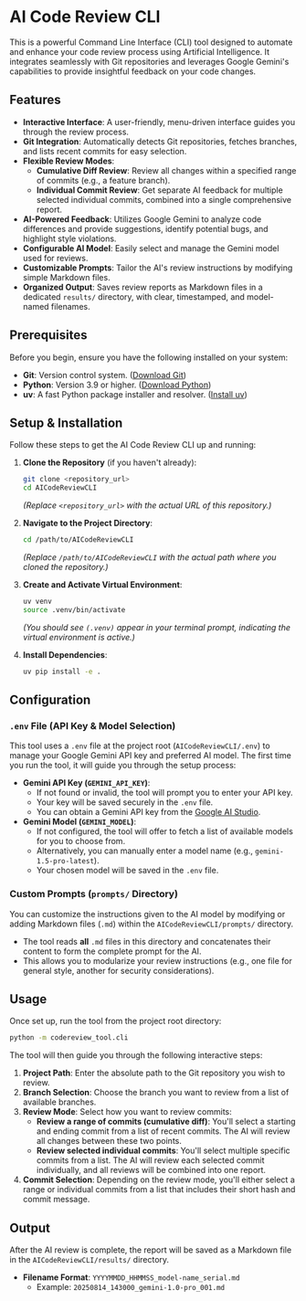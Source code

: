 # AI Code Review CLI

This is a powerful Command Line Interface (CLI) tool designed to automate and enhance your code review process using Artificial Intelligence. It integrates seamlessly with Git repositories and leverages Google Gemini's capabilities to provide insightful feedback on your code changes.

## Features

*   **Interactive Interface**: A user-friendly, menu-driven interface guides you through the review process.
*   **Git Integration**: Automatically detects Git repositories, fetches branches, and lists recent commits for easy selection.
*   **Flexible Review Modes**:
    *   **Cumulative Diff Review**: Review all changes within a specified range of commits (e.g., a feature branch).
    *   **Individual Commit Review**: Get separate AI feedback for multiple selected individual commits, combined into a single comprehensive report.
*   **AI-Powered Feedback**: Utilizes Google Gemini to analyze code differences and provide suggestions, identify potential bugs, and highlight style violations.
*   **Configurable AI Model**: Easily select and manage the Gemini model used for reviews.
*   **Customizable Prompts**: Tailor the AI's review instructions by modifying simple Markdown files.
*   **Organized Output**: Saves review reports as Markdown files in a dedicated `results/` directory, with clear, timestamped, and model-named filenames.

## Prerequisites

Before you begin, ensure you have the following installed on your system:

*   **Git**: Version control system. ([Download Git](https://git-scm.com/downloads))
*   **Python**: Version 3.9 or higher. ([Download Python](https://www.python.org/downloads/))
*   **uv**: A fast Python package installer and resolver. ([Install uv](https://astral.sh/uv/install.sh))

## Setup & Installation

Follow these steps to get the AI Code Review CLI up and running:

1.  **Clone the Repository** (if you haven't already):
    ```bash
    git clone <repository_url>
    cd AICodeReviewCLI
    ```
    *(Replace `<repository_url>` with the actual URL of this repository.)*

2.  **Navigate to the Project Directory**:
    ```bash
    cd /path/to/AICodeReviewCLI
    ```
    *(Replace `/path/to/AICodeReviewCLI` with the actual path where you cloned the repository.)*

3.  **Create and Activate Virtual Environment**:
    ```bash
    uv venv
    source .venv/bin/activate
    ```
    *(You should see `(.venv)` appear in your terminal prompt, indicating the virtual environment is active.)*

4.  **Install Dependencies**:
    ```bash
    uv pip install -e .
    ```

## Configuration

### `.env` File (API Key & Model Selection)

This tool uses a `.env` file at the project root (`AICodeReviewCLI/.env`) to manage your Google Gemini API key and preferred AI model. The first time you run the tool, it will guide you through the setup process:

*   **Gemini API Key (`GEMINI_API_KEY`)**:
    *   If not found or invalid, the tool will prompt you to enter your API key.
    *   Your key will be saved securely in the `.env` file.
    *   You can obtain a Gemini API key from the [Google AI Studio](https://aistudio.google.com/app/apikey).
*   **Gemini Model (`GEMINI_MODEL`)**:
    *   If not configured, the tool will offer to fetch a list of available models for you to choose from.
    *   Alternatively, you can manually enter a model name (e.g., `gemini-1.5-pro-latest`).
    *   Your chosen model will be saved in the `.env` file.

### Custom Prompts (`prompts/` Directory)

You can customize the instructions given to the AI model by modifying or adding Markdown files (`.md`) within the `AICodeReviewCLI/prompts/` directory.

*   The tool reads **all** `.md` files in this directory and concatenates their content to form the complete prompt for the AI.
*   This allows you to modularize your review instructions (e.g., one file for general style, another for security considerations).

## Usage

Once set up, run the tool from the project root directory:

```bash
python -m codereview_tool.cli
```

The tool will then guide you through the following interactive steps:

1.  **Project Path**: Enter the absolute path to the Git repository you wish to review.
2.  **Branch Selection**: Choose the branch you want to review from a list of available branches.
3.  **Review Mode**: Select how you want to review commits:
    *   **Review a range of commits (cumulative diff)**: You'll select a starting and ending commit from a list of recent commits. The AI will review all changes between these two points.
    *   **Review selected individual commits**: You'll select multiple specific commits from a list. The AI will review each selected commit individually, and all reviews will be combined into one report.
4.  **Commit Selection**: Depending on the review mode, you'll either select a range or individual commits from a list that includes their short hash and commit message.

## Output

After the AI review is complete, the report will be saved as a Markdown file in the `AICodeReviewCLI/results/` directory.

*   **Filename Format**: `YYYYMMDD_HHMMSS_model-name_serial.md`
    *   Example: `20250814_143000_gemini-1.0-pro_001.md`

